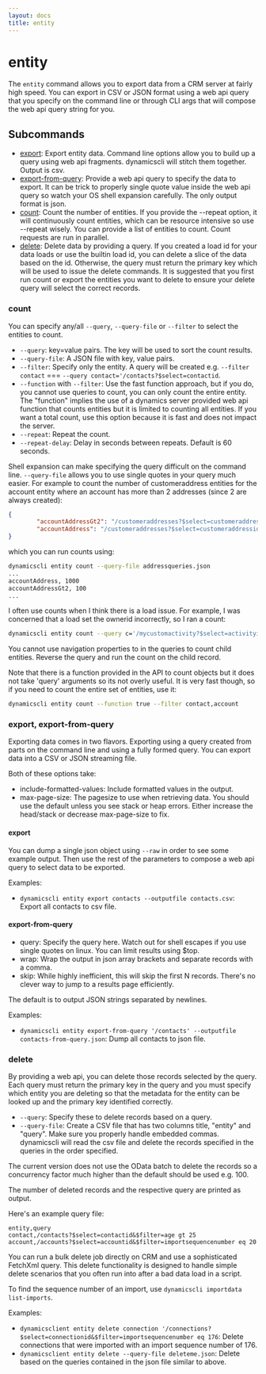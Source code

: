 ```yaml
---
layout: docs
title: entity
---
```


# entity

The `entity` command allows you to export data from a CRM server at fairly high
speed. You can export in CSV or JSON format using a web api query that you
specify on the command line or through CLI args that will compose the web api
query string for you.

## Subcommands
* [export](#export): Export entity data. Command line options allow you to build up a query
  using web api fragments. dynamicscli will stitch them together. Output is csv.
* [export-from-query](#export-from-query): Provide a web api query to specify the data to export. It
  can be trick to properly single quote value inside the web api query so watch
  your OS shell expansion carefully. The only output format is json.
* [count](#count): Count the number of entities. If you provide the --repeat option, it
  will continuously count entities, which can be resource intensive so use
  --repeat wisely. You can provide a list of entities to count. Count requests
  are run in parallel.
* [delete](#delete): Delete data by providing a query. If you created a load id for your
  data loads or use the builtin load id, you can delete a slice of the data
  based on the id. Otherwise, the query must return the primary key which will
  be used to issue the delete commands. It is suggested that you first run count
  or export the entities you want to delete to ensure your delete query will
  select the correct records.

### count
You can specify any/all `--query`, `--query-file` or `--filter` to select the entities to count.

* `--query`: key=value pairs. The key will be used to sort the count results.
* `--query-file`: A JSON file with key, value pairs.
* `--filter`: Specify only the entity. A query will be created e.g. `--filter contact` === `--query contact='/contacts?$select=contactid`.
* `--function` with `--filter`: Use the fast function approach, but if you do, you cannot use queries to count, you can only count the entire entity. The "function" implies the use of a dynamics server provided web api function that counts entities but it is limited to counting all entities. If you want a total count, use this option because it is fast and does not impact the server.
* `--repeat`: Repeat the count.
* `--repeat-delay`: Delay in seconds between repeats. Default is 60 seconds.

Shell expansion can make specifying the query difficult on the command
line. `--query-file` allows you to use single quotes in your query much
easier. For example to count the number of customeraddress entities for the
account entity where an account has more than 2 addresses (since 2 are always
created):

```json
{
        "accountAddressGt2": "/customeraddresses?$select=customeraddressid&$filter=addressnumber gt 2 and objecttypecode eq 'account'",
        "accountAddress": "/customeraddresses?$select=customeraddressid&$filter=objecttypecode eq 'account'"
}
```

which you can run counts using:

```sh
dynamicscli entity count --query-file addressqueries.json
...
accountAddress, 1000
accountAddressGt2, 100
...
```

I often use counts when I think there is a load issue. For example, I was
concerned that a load set the ownerid incorrectly, so I ran a count:

```sh
dynamicscli entity count --query c='/mycustomactivity?$select=activityid&$filter=_ownerid_value eq 9f077006-2fe5-44e4-b836-54a542743460'
```

You cannot use navigation properties to in the queries to count child
entities. Reverse the query and run the count on the child record.

Note that there is a function provided in the API to count objects but it does
not take 'query' arguments so its not overly useful. It is very fast though, so
if you need to count the entire set of entities, use it:

```sh
dynamicscli entity count --function true --filter contact,account
```

### export, export-from-query

Exporting data comes in two flavors. Exporting using a query created from parts
on the command line and using a fully formed query. You can export data into a
CSV or JSON streaming file.

Both of these options take:
* include-formatted-values: Include formatted values in the output.
* max-page-size: The pagesize to use when retrieving data. You should use the
  default unless you see stack or heap errors. Either increase the head/stack or
  decrease max-page-size to fix.
  
#### export
You can dump a single json object using `--raw` in order to see some example
output. Then use the rest of the parameters to compose a web api query to select
data to be exported.

Examples:
* `dynamicscli entity export contacts --outputfile contacts.csv`: Export all contacts to csv file.

#### export-from-query
* query: Specify the query here. Watch out for shell escapes if you use single
  quotes on linux. You can limit results using $top.
* wrap: Wrap the output in json array brackets and separate records with a
  comma.
* skip: While highly inefficient, this will skip the first N records. There's no
  clever way to jump to a results page efficiently.

The default is to output JSON strings separated by newlines.

Examples:
* `dynamicscli entity export-from-query '/contacts' --outputfile contacts-from-query.json`: Dump all contacts to json file.

### delete
By providing a web api, you can delete those records selected by the query. Each
query must return the primary key in the query and you must specify which entity
you are deleting so that the metadata for the entity can be looked up and the
primary key identified correctly.

* `--query`: Specify these to delete records based on a query.
* `--query-file`: Create a CSV file that has two columns title, "entity" and
  "query". Make sure you properly handle embedded commas. dynamicscli will read
  the csv file and delete the records specified in the queries in the order
  specified.

The current version does not use the OData batch to delete the records so a
concurrency factor much higher than the default should be used e.g. 100.

The number of deleted records and the respective query are printed as output.

Here's an example query file:

```text
entity,query
contact,/contacts?$select=contactid&$filter=age gt 25
account,/accounts?$select=accountid&$filter=importsequencenumber eq 20
```

You can run a bulk delete job directly on CRM and use a sophisticated FetchXml
query. This delete functionality is designed to handle simple delete scenarios
that you often run into after a bad data load in a script.

To find the sequence number of an import, use `dynamicscli importdata list-imports`.

Examples:
* `dynamicsclient entity delete connection
  '/connections?$select=connectionid&$filter=importsequencenumber eq 176`: Delete connections that
  were imported with an import sequence number of 176.
* `dynamicsclient entity delete --query-file deleteme.json`: Delete based on the queries contained in the
  json file similar to above.
